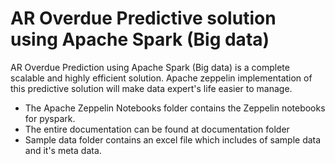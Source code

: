 # AR Overdue Predictive solution using Apache Spark (Big data)
AR Overdue Prediction using Apache Spark (Big data) is a complete scalable and highly efficient solution. Apache zeppelin implementation of this predictive solution will make data expert's life easier to manage. 
* The Apache Zeppelin Notebooks folder contains the Zeppelin notebooks for pyspark.
* The entire documentation can be found at documentation folder
* Sample data folder contains an excel file which includes of sample data and it's meta data.

